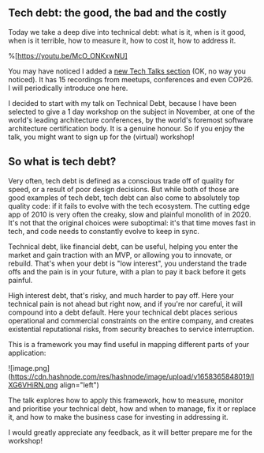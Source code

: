 ## Tech debt: the good, the bad and the costly

Today we take a deep dive into technical debt: what is it, when is it good, when is it terrible, how to measure it, how to cost it, how to address it.

%[https://youtu.be/McO_ONKxwNU]

You may have noticed I added a [new Tech Talks section](ismaelvelasco.dev/tech-talks) (OK, no way you noticed). It has 15 recordings from meetups, conferences and even COP26. I will periodically introduce one here.

I decided to start with my talk on Technical Debt, because I have been selected to give a 1 day workshop on the subject in November, at one of the world's leading architecture conferences, by the world's foremost software architecture certification body. It is a genuine honour. So if you enjoy the talk, you might want to sign up 
for the (virtual) workshop!

<h2>
So what is tech debt?
</h2>
Very often, tech debt is defined as a conscious trade off of quality for speed, or a result of poor design decisions. But while both of those are good examples of tech debt, tech debt can also come to absolutely top quality code: if it fails to evolve with the tech ecosystem. The cutting edge app of 2010 is very often the creaky, slow and plainful monolith of in 2020. It's not that the original choices were suboptimal: it's that time moves fast in tech, and code needs to constantly evolve to keep in sync.

Technical debt, like financial debt, can be useful, helping you enter the market and gain traction with an MVP, or allowing you to innovate, or rebuild. That's when your debt is "low interest", you understand the trade offs and the pain is in your future, with a plan to pay it back before it gets painful.

High interest debt, that's risky, and much harder to pay off. Here your technical pain is not ahead but right now, and if you're nor careful, it will compound into a debt default. Here your technical debt places serious operational and commercial constraints on the entire company, and creates existential reputational risks, from security breaches to service interruption.

This is a framework you may find useful in mapping different parts of your application:

![image.png](https://cdn.hashnode.com/res/hashnode/image/upload/v1658365848019/lXG6VHiRN.png align="left")

The talk explores how to apply this framework, how to measure, monitor and prioritise your technical debt, how and when to manage, fix it or replace it, and how to make the business case for investing in addressing it.

I would greatly appreciate any feedback, as it will better prepare me for the workshop!
